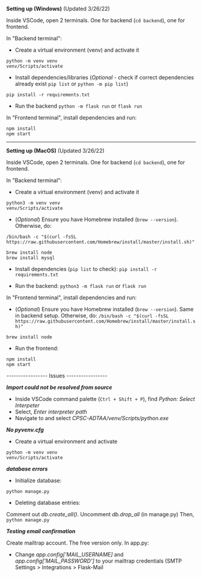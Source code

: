 
**Setting up (Windows)** (Updated 3/26/22)

Inside VSCode, open 2 terminals. One for backend (```cd backend```), one for frontend.

In "Backend terminal":
- Create a virtual environment (venv) and activate it
```
python -m venv venv
venv/Scripts/activate
```
- Install dependencies/libraries (*Optional* - check if correct dependencies already exist ```pip list``` or ```python -m pip list```)
```
pip install -r requirements.txt
```

- Run the backend
``` python -m flask run ``` or ``` flask run ```

In "Frontend terminal", install dependencies and run:
```
npm install
npm start
```

------------------------------------------
**Setting up (MacOS)** (Updated 3/26/22)

Inside VSCode, open 2 terminals. One for backend (```cd backend```), one for frontend.

In "Backend terminal":
- Create a virtual environment (venv) and activate it
```
python3 -m venv venv
venv/Scripts/activate
```

- (*Optional*) Ensure you have Homebrew installed (```brew --version```). Otherwise, do:

```/bin/bash -c "$(curl -fsSL https://raw.githubusercontent.com/Homebrew/install/master/install.sh)"```

```
brew install node
brew install mysql
```



- Install dependencies (```pip list``` to check):
``` pip install -r requirements.txt ```

- Run the backend: ```python3 -m flask run``` or ```flask run```


In "Frontend terminal", install dependencies and run:

- (*Optional*) Ensure you have Homebrew installed (```brew --version```). Same in backend setup. Otherwise, do:
```/bin/bash -c "$(curl -fsSL https://raw.githubusercontent.com/Homebrew/install/master/install.sh)"```

```brew install node```

- Run the frontend:
```
npm install
npm start
```


----------------- Issues -----------------

***Import could not be resolved from source***
- Inside VSCode command palette (```Ctrl + Shift + P```), find *Python: Select Interpeter*
- Select, *Enter interpreter path*
- Navigate to and select *CPSC-ADTAA/venv/Scripts/python.exe*


***No pyvenv.cfg***
- Create a virtual environment and activate
``` 
python -m venv venv
venv/Scripts/activate
```

***database errors***

- Initialize database: 

```python manage.py```

- Deleting database entries:

Comment out *db.create_all()*. Uncomment *db.drop_all* (in manage.py)
Then, ```python manage.py```



***Testing email confirmation***

Create mailtrap account. The free version only.
In app.py:
- Change *app.config['MAIL_USERNAME]* and *app.config['MAIL_PASSWORD']* to your mailtrap credentials (SMTP Settings > Integrations > Flask-Mail
